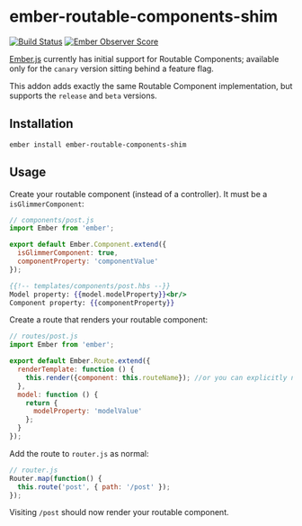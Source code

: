 # ember-routable-components-shim
[![Build Status](https://travis-ci.org/mdehoog/ember-routable-components-shim.svg)](https://travis-ci.org/mdehoog/ember-routable-components-shim) [![Ember Observer Score](http://emberobserver.com/badges/ember-routable-components-shim.svg)](http://emberobserver.com/addons/ember-routable-components-shim)

[Ember.js](https://github.com/emberjs/ember.js) currently has initial support for Routable Components; available only for the `canary` version sitting behind a feature flag.

This addon adds exactly the same Routable Component implementation, but supports the `release` and `beta` versions.

## Installation

`ember install ember-routable-components-shim`

## Usage

Create your routable component (instead of a controller). It must be a `isGlimmerComponent`:

```javascript
// components/post.js
import Ember from 'ember';

export default Ember.Component.extend({
  isGlimmerComponent: true,
  componentProperty: 'componentValue'
});
```

```handlebars
{{!-- templates/components/post.hbs --}}
Model property: {{model.modelProperty}}<br/>
Component property: {{componentProperty}}
```

Create a route that renders your routable component:

```javascript
// routes/post.js
import Ember from 'ember';

export default Ember.Route.extend({
  renderTemplate: function () {
    this.render({component: this.routeName}); //or you can explicitly name your component here
  },
  model: function () {
    return {
      modelProperty: 'modelValue'
    };
  }
});
```

Add the route to `router.js` as normal:

```javascript
// router.js
Router.map(function() {
  this.route('post', { path: '/post' });
});
```

Visiting `/post` should now render your routable component.
